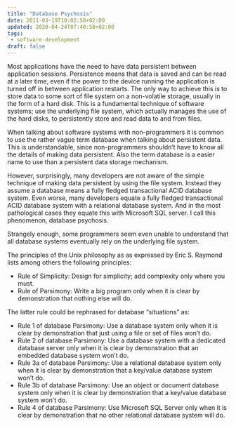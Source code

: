 ```yaml
---
title: "Database Psychosis"
date: 2011-03-19T10:02:58+02:00
updated: 2020-04-24T07:40:58+02:00
tags:
 - software-development
draft: false
---
```


Most applications have the need to have data persistent between application sessions. Persistence means that data is saved and can be read at a later time, even if the power to the device running the application is turned off in between application restarts. The only way to achieve this is to store data to some sort of file system on a non-volatile storage, usually in the form of a hard disk. This is a fundamental technique of software systems; use the underlying file system, which actually manages the use of the hard disks, to persistently store and read data to and from files.

When talking about software systems with non-programmers it is common to use the rather vague term database when talking about persistent data. This is understandable, since non-programmers shouldn’t have to know all the details of making data persistent. Also the term database is a easier name to use than a persistent data storage mechanism.

However, surprisingly, many developers are not aware of the simple technique of making data persistent by using the file system. Instead they assume a database means a fully fledged transactional ACID database system. Even worse, many developers equate a fully fledged transactional ACID database system with a relational database system. And in the most pathological cases they equate this with Microsoft SQL server. I call this phenomenon, database psychosis.

Strangely enough, some programmers seem even unable to understand that all database systems eventually rely on the underlying file system.

The principles of the Unix philosophy as as expressed by Eric S. Raymond lists among others the following principles:

* Rule of Simplicity: Design for simplicity; add complexity only where you must.
* Rule of Parsimony: Write a big program only when it is clear by demonstration that nothing else will do.

The latter rule could be rephrased for database “situations” as:

* Rule 1 of database Parsimony: Use a database system only when it is clear by demonstration that just using a file or set of files won’t do.
* Rule 2 of database Parsimony: Use a database system with a dedicated database server only when it is clear by demonstration that an embedded database system won’t do.
* Rule 3a of database Parsimony: Use a relational database system only when it is clear by demonstration that a key/value database system won’t do.
* Rule 3b of database Parsimony: Use an object or document database system only when it is clear by demonstration that a key/value database system won’t do.
* Rule 4 of database Parsimony: Use Microsoft SQL Server only when it is clear by demonstration that no other relational database system will do.

